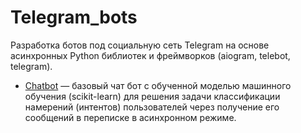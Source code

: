 # Telegram_bots

Разработка ботов под социальную сеть Telegram на основе асинхронных Python библиотек и фреймворков (aiogram, telebot, telegram).
- [Chatbot](https://github.com/Valyaevgeorgiy/Social_chatbots/tree/main/tg_bots/chatbot) — базовый чат бот с обученной моделью машинного обучения (scikit-learn) для решения задачи классификации намерений (интентов) пользователей через получение его сообщений в переписке в асинхронном режиме. 
